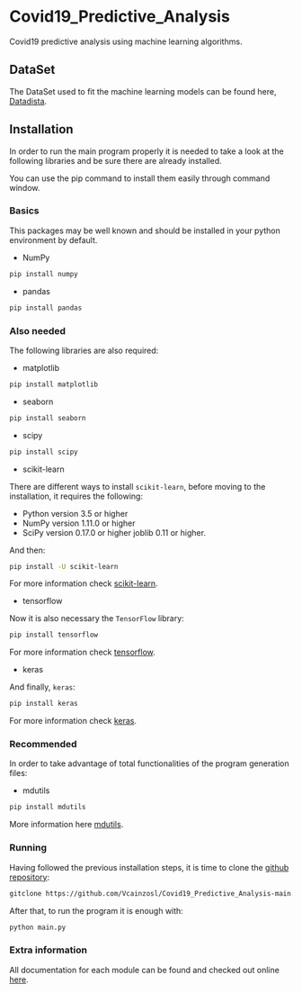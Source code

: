 # Covid19_Predictive_Analysis
 Covid19 predictive analysis using machine learning algorithms.

## DataSet
The DataSet used to fit the machine learning models can be found here, [Datadista](https://github.com/datadista/datasets/blob/master/COVID%2019/provincias_covid19_datos_sanidad_nueva_serie.csv).

## Installation
In order to run the main program properly it is needed to take a look at the following libraries and be sure there are already installed.

You can use the pip command to install them easily through command window.

### Basics
This packages may be well known and should be installed in your python environment by default.
- NumPy
```bash
pip install numpy
```
- pandas
```bash
pip install pandas
```
### Also needed
The following libraries are also required:

- matplotlib
```bash
pip install matplotlib
```
- seaborn
```bash
pip install seaborn
```
- scipy
```bash
pip install scipy
```

- scikit-learn

There are different ways to install ```scikit-learn```,  before moving to the installation, it requires the following:
- Python version 3.5 or higher
- NumPy version 1.11.0 or higher
- SciPy version 0.17.0 or higher
joblib 0.11 or higher.

And then:

```bash
pip install -U scikit-learn
``` 
For more information check [scikit-learn](https://scikit-learn.org/stable/install.html).

- tensorflow
  
Now it is also necessary the ```TensorFlow``` library:
 
```bash
pip install tensorflow
```

For more information check [tensorflow](https://www.tensorflow.org/install?hl=es-419).

- keras

And finally, ```keras```:
```bash
pip install keras
```
For more information check [keras](https://www.tutorialspoint.com/keras/keras_installation.htm).

### Recommended
In order to take advantage of total functionalities of the program generation files:

- mdutils
```bash
pip install mdutils
```
More information here [mdutils](https://github.com/didix21/mdutils).

### Running
Having followed the previous installation steps, it is time to clone the [github repository](https://github.com/Vcainzosl/Covid19_Predictive_Analysis-main.git):
```bash
gitclone https://github.com/Vcainzosl/Covid19_Predictive_Analysis-main.git
```

After that, to run the program it is enough with:

```bash
python main.py
```

### Extra information

All documentation for each module can be found and checked out online [here](https://vcainzosl.github.io/Covid19_Predictive_Analysis-main/).

